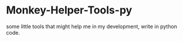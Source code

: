 # Monkey-Helper-Tools-py
some little tools that might help me in my development, write in python code.
